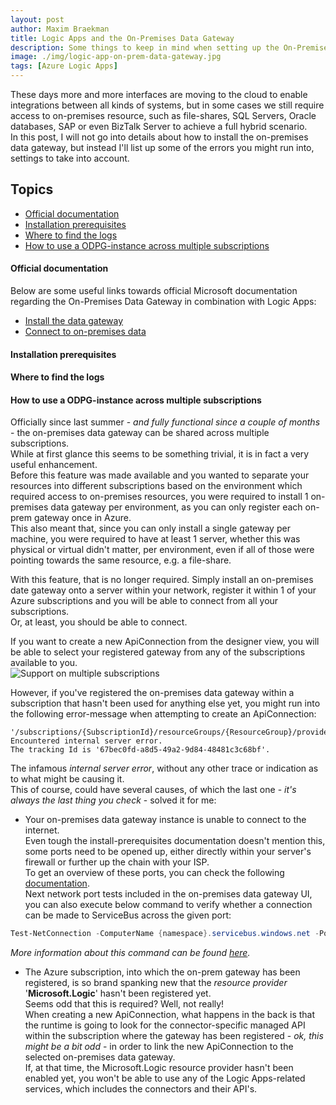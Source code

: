```yaml
---
layout: post
author: Maxim Braekman
title: Logic Apps and the On-Premises Data Gateway
description: Some things to keep in mind when setting up the On-Premises Data Gateway.
image: ./img/logic-app-on-prem-data-gateway.jpg
tags: [Azure Logic Apps]
---
```


These days more and more interfaces are moving to the cloud to enable integrations between all kinds of systems, but in some cases we still require access to on-premises resource, such as file-shares, SQL Servers, Oracle databases, SAP or even BizTalk Server to achieve a full hybrid scenario.  
In this post, I will not go into details about how to install the on-premises data gateway, but instead I'll list up some of the errors you might run into, settings to take into account.   

## Topics
- [Official documentation](#official-documentation)
- [Installation prerequisites](#installation-prerequisites)
- [Where to find the logs](#where-to-find-the-logs)
- [How to use a ODPG-instance across multiple subscriptions](#how-to-use-a-odpg-instance-across-multiple-subscriptions)

#### Official documentation
Below are some useful links towards official Microsoft documentation regarding the On-Premises Data Gateway in combination with Logic Apps:
- [Install the data gateway](https://docs.microsoft.com/en-us/azure/logic-apps/logic-apps-gateway-install)
- [Connect to on-premises data](https://docs.microsoft.com/en-us/azure/logic-apps/logic-apps-gateway-connection)

#### Installation prerequisites


#### Where to find the logs


#### How to use a ODPG-instance across multiple subscriptions

Officially since last summer - *and fully functional since a couple of months* - the on-premises data gateway can be shared across multiple subscriptions.  
While at first glance this seems to be something trivial, it is in fact a very useful enhancement.  
Before this feature was made available and you wanted to separate your resources into different subscriptions based on the environment which required access to on-premises resources, you were required to install 1 on-premises data gateway per environment, as you can only register each on-prem gateway once in Azure.  
This also meant that, since you can only install a single gateway per machine, you were required to have at least 1 server, whether this was physical or virtual didn't matter, per environment, even if all of those were pointing towards the same resource, e.g. a file-share.  

With this feature, that is no longer required. Simply install an on-premises date gateway onto a server within your network, register it within 1 of your Azure subscriptions and you will be able to connect from all your subscriptions.  
Or, at least, you should be able to connect.  

If you want to create a new ApiConnection from the designer view, you will be able to select your registered gateway from any of the subscriptions available to you.  
![Support on multiple subscriptions](../../../../img/posts/azure-logic-app-on-premises-data-gateway/new-api-connection-multiple-subscriptions.png)  

However, if you've registered the on-premises data gateway within a subscription that hasn't been used for anything else yet, you might run into the following error-message when attempting to create an ApiConnection:
```error
'/subscriptions/{SubscriptionId}/resourceGroups/{ResourceGroup}/providers/Microsoft.Web/connections/filesystem'.   
Encountered internal server error.   
The tracking Id is '67bec0fd-a8d5-49a2-9d84-48481c3c68bf'.
```

The infamous *internal server error*, without any other trace or indication as to what might be causing it.  
This of course, could have several causes, of which the last one - *it's always the last thing you check* - solved it for me:
- Your on-premises data gateway instance is unable to connect to the internet.  
Even tough the install-prerequisites documentation doesn't mention this, some ports need to be opened up, either directly within your server's firewall or further up the chain with your ISP.  
To get an overview of these ports, you can check the following [documentation](https://docs.microsoft.com/en-us/data-integration/gateway/service-gateway-communication#:~:text=Ports).  
Next network port tests included in the on-premises data gateway UI, you can also execute below command to verify whether a connection can be made to ServiceBus across the given port:
```powershell
Test-NetConnection -ComputerName {namespace}.servicebus.windows.net -Port 9350
```
*More information about this command can be found [here](https://docs.microsoft.com/en-us/powershell/module/nettcpip/test-netconnection?view=win10-ps).*

- The Azure subscription, into which the on-prem gateway has been registered, is so brand spanking new that the *resource provider* '**Microsoft.Logic**' hasn't been registered yet.  
Seems odd that this is required? Well, not really!  
When creating a new ApiConnection, what happens in the back is that the runtime is going to look for the connector-specific managed API within the subscription where the gateway has been registered - *ok, this might be a bit odd* - in order to link the new ApiConnection to the selected on-premises data gateway.  
If, at that time, the Microsoft.Logic resource provider hasn't been enabled yet, you won't be able to use any of the Logic Apps-related services, which includes the connectors and their API's.



